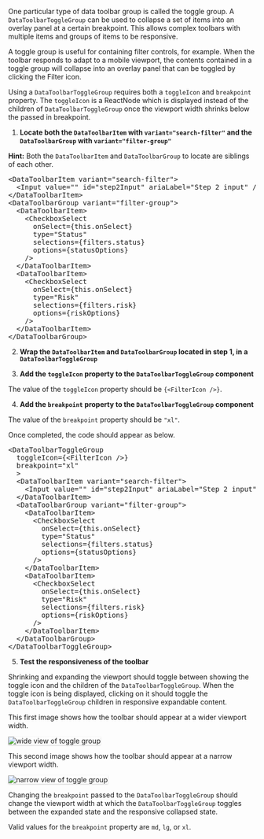 One particular type of data toolbar group is called the toggle group. A `DataToolbarToggleGroup` can be used to collapse a set of items into an overlay panel at a certain breakpoint. This allows complex toolbars with multiple items and groups of items to be responsive. 

A toggle group is useful for containing filter controls, for example. When the toolbar responds to adapt to a mobile viewport, the contents contained in a toggle group will collapse into an overlay panel that can be toggled by clicking the Filter icon.

Using a `DataToolbarToggleGroup` requires both a `toggleIcon` and `breakpoint` property. The `toggleIcon` is a ReactNode which is displayed instead of the children of `DataToolbarToggleGroup` once the viewport width shrinks below the passed in breakpoint.

1) **Locate both the `DataToolbarItem` with `variant="search-filter"` and the `DataToolbarGroup` with `variant="filter-group"`**

**Hint:** Both the `DataToolbarItem` and `DataToolbarGroup` to locate are siblings of each other.

<pre class="file">
&lt;DataToolbarItem variant=&quot;search-filter&quot;&gt;
  &lt;Input value=&quot;&quot; id=&quot;step2Input&quot; ariaLabel=&quot;Step 2 input&quot; /&gt;
&lt;/DataToolbarItem&gt;
&lt;DataToolbarGroup variant=&quot;filter-group&quot;&gt;
  &lt;DataToolbarItem&gt;
    &lt;CheckboxSelect
      onSelect={this.onSelect}
      type=&quot;Status&quot;
      selections={filters.status}
      options={statusOptions}
    /&gt;
  &lt;/DataToolbarItem&gt;
  &lt;DataToolbarItem&gt;
    &lt;CheckboxSelect
      onSelect={this.onSelect}
      type=&quot;Risk&quot;
      selections={filters.risk}
      options={riskOptions}
    /&gt;
  &lt;/DataToolbarItem&gt;
&lt;/DataToolbarGroup&gt;
</pre>

2) **Wrap the `DataToolbarItem` and `DataToolbarGroup` located in step 1, in a `DataToolbarToggleGroup`**

3) **Add the `toggleIcon` property to the `DataToolbarToggleGroup` component**

The value of the `toggleIcon` property should be `{<FilterIcon />}`.

4) **Add the `breakpoint` property to the `DataToolbarToggleGroup` component**

The value of the `breakpoint` property should be `"xl"`.

Once completed, the code should appear as below.

<pre class="file">
&lt;DataToolbarToggleGroup 
  toggleIcon={&lt;FilterIcon /&gt;} 
  breakpoint=&quot;xl&quot;
  &gt;
  &lt;DataToolbarItem variant=&quot;search-filter&quot;&gt;
    &lt;Input value=&quot;&quot; id=&quot;step2Input&quot; ariaLabel=&quot;Step 2 input&quot; /&gt;
  &lt;/DataToolbarItem&gt;
  &lt;DataToolbarGroup variant=&quot;filter-group&quot;&gt;
    &lt;DataToolbarItem&gt;
      &lt;CheckboxSelect
        onSelect={this.onSelect}
        type=&quot;Status&quot;
        selections={filters.status}
        options={statusOptions}
      /&gt;
    &lt;/DataToolbarItem&gt;
    &lt;DataToolbarItem&gt;
      &lt;CheckboxSelect
        onSelect={this.onSelect}
        type=&quot;Risk&quot;
        selections={filters.risk}
        options={riskOptions}
      /&gt;
    &lt;/DataToolbarItem&gt;
  &lt;/DataToolbarGroup&gt;
&lt;/DataToolbarToggleGroup&gt;
</pre>

5) **Test the responsiveness of the toolbar**

Shrinking and expanding the viewport should toggle between showing the toggle icon and the children of the `DataToolbarToggleGroup`. When the toggle icon is being displayed, clicking on it should toggle the `DataToolbarToggleGroup` children in responsive expandable content.

This first image shows how the toolbar should appear at a wider viewport width.

<img src="toolbar-filter/assets/toggle-group-wide-view.png" alt="wide view of toggle group" style="box-shadow: rgba(3, 3, 3, 0.2) 0px 1.25px 2.5px 0px;" />

This second image shows how the toolbar should appear at a narrow viewport width.

<img src="toolbar-filter/assets/toggle-group-narrow-view.png" alt="narrow view of toggle group" style="box-shadow: rgba(3, 3, 3, 0.2) 0px 1.25px 2.5px 0px;" />

Changing the `breakpoint` passed to the `DataToolbarToggleGroup` should change the viewport width at which the `DataToolbarToggleGroup` toggles between the expanded state and the responsive collapsed state.

Valid values for the `breakpoint` property are `md`, `lg`, or `xl`.